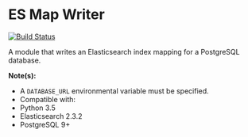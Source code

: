 # ES Map Writer

[![Build Status](https://travis-ci.org/Tuss4/es-map-writer.svg?branch=master)](https://travis-ci.org/Tuss4/es-map-writer)

A module that writes an Elasticsearch index mapping for a PostgreSQL database.

**Note(s):**
+ A `DATABASE_URL` environmental variable must be specified.
+ Compatible with:
 + Python 3.5
 + Elasticsearch 2.3.2
 + PostgreSQL 9+
